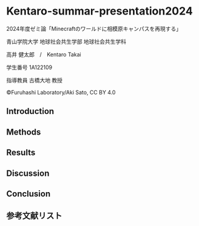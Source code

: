 # Kentaro-summar-presentation2024
2024年度ゼミ論「Minecraftのワールドに相模原キャンパスを再現する」

青山学院大学 地球社会共生学部 地球社会共生学科

高井 健太郎　/　Kentaro Takai

学生番号 1A122109

指導教員 古橋大地 教授

©︎Furuhashi Laboratory/Aki Sato, CC BY 4.0

## Introduction


## Methods

## Results

## Discussion

## Conclusion

## 参考文献リスト
